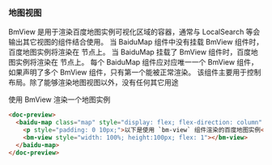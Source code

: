 ### 地图视图
BmView 是用于渲染百度地图实例可视化区域的容器，通常与 LocalSearch 等会输出其它视图的组件结合使用。
当 BaiduMap 组件中没有挂载 BmView 组件时，百度地图实例将渲染在 <baidu-map> 节点上。
当 BaiduMap 挂载了 BmView 组件时，百度地图实例将渲染在 <bm-view> 节点上。
每个 BaiduMap 组件应对应唯一一个 BmView 组件，如果声明了多个 BmView 组件，只有第一个能被正常渲染。 该组件主要用于控制布局。除了能够渲染地图视图以外，没有任何其它用途

使用 BmView 渲染一个地图实例

```html
<doc-preview>
  <baidu-map class="map" style="display: flex; flex-direction: column" center="北京">
    <p style="padding: 0 10px;">以下是使用 `bm-view` 组件渲染的百度地图实例</p>
    <bm-view style="width: 100%; height:100px; flex: 1"></bm-view>
  </baidu-map>
</doc-preview>
```
